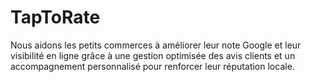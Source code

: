 # TapToRate
Nous aidons les petits commerces à améliorer leur note Google et leur visibilité en ligne grâce à une gestion optimisée des avis clients et un accompagnement personnalisé pour renforcer leur réputation locale.
